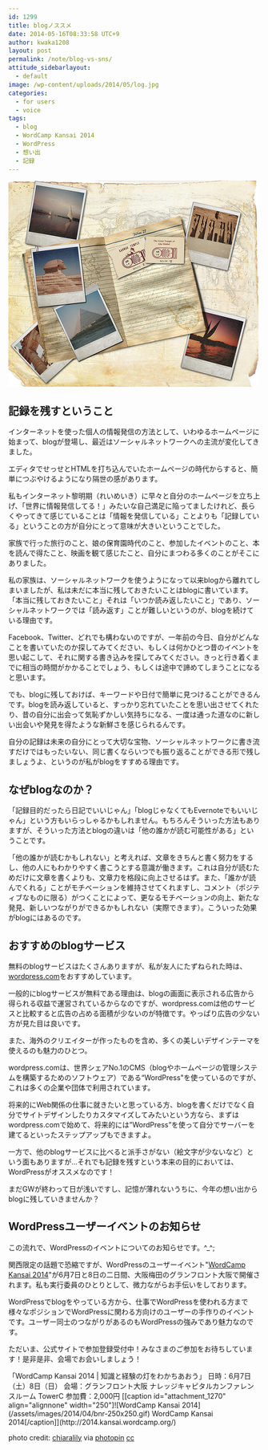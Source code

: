 ```yaml
---
id: 1299
title: blogノススメ
date: 2014-05-16T08:33:58 UTC+9
author: kwaka1208
layout: post
permalink: /note/blog-vs-sns/
attitude_sidebarlayout:
  - default
image: /wp-content/uploads/2014/05/log.jpg
categories:
  - for users
  - voice
tags:
  - blog
  - WordCamp Kansai 2014
  - WordPress
  - 想い出
  - 記録
---
```

![memory](/assets/images/2014/05/log.jpg)
## 記録を残すということ
インターネットを使った個人の情報発信の方法として、いわゆるホームページに始まって、blogが登場し、最近はソーシャルネットワークへの主流が変化してきました。

エディタでせっせとHTMLを打ち込んでいたホームページの時代からすると、簡単につぶやけるようになり隔世の感があります。

私もインターネット黎明期（れいめいき）に早々と自分のホームページを立ち上げ、「世界に情報発信してる！」みたいな自己満足に陥ってましたけれど、長らくやってきて感じていることは「情報を発信している」ことよりも「記録している」ということの方が自分にとって意味が大きいということでした。

家族で行った旅行のこと、娘の保育園時代のこと、参加したイベントのこと、本を読んで得たこと、映画を観て感じたこと、自分にまつわる多くのことがそこにありました。

私の家族は、ソーシャルネットワークを使うようになって以来blogから離れてしまいましたが、私は未だに本当に残しておきたいことはblogに書いています。「本当に残しておきたいこと」それは「いつか読み返したいこと」であり、ソーシャルネットワークでは「読み返す」ことが難しいというのが、blogを続けている理由です。

Facebook、Twitter、どれでも構わないのですが、一年前の今日、自分がどんなことを書いていたのか探してみてください、もしくは何かひとつ昔のイベントを思い起こして、それに関する書き込みを探してみてください。きっと行き着くまでに相当の時間がかかることでしょう、もしくは途中で諦めてしまうことになると思います。

でも、blogに残しておけば、キーワードや日付で簡単に見つけることができるんです。blogを読み返していると、すっかり忘れていたことを思い出させてくれたり、昔の自分に出会って気恥ずかしい気持ちになる、一度は通った道なのに新しい出会いや発見を得たような新鮮さを感じられるんです。

自分の記録は未来の自分にとって大切な宝物、ソーシャルネットワークに書き流すだけではもったいない、同じ書くならいつでも振り返ることができる形で残しましょうよ、というのが私がblogをすすめる理由です。

## なぜblogなのか？
「記録目的だったら日記でいいじゃん」「blogじゃなくてもEvernoteでもいいじゃん」という方もいらっしゃるかもしれません。もちろんそういった方法もありますが、そういった方法とblogの違いは「他の誰かが読む可能性がある」ということです。

「他の誰かが読むかもしれない」と考えれば、文章をきちんと書く努力をするし、他の人にもわかりやすく書こうとする意識が働きます。これは自分が読むためだけに文章を書くよりも、文章力を格段に向上させるはず。また、「誰かが読んでくれる」ことがモチベーションを維持させてくれますし、コメント（ポジティブなものに限る）がつくことによって、更なるモチベーションの向上、新たな発見、新しいつながりができるかもしれない（実際できます）。こういった効果がblogにはあるのです。

## おすすめのblogサービス
無料のblogサービスはたくさんありますが、私が友人にたずねられた時は、[wordpress.com](http://ja.wordpress.com/)をおすすめしています。

一般的にblogサービスが無料である理由は、blogの画面に表示される広告から得られる収益で運営されているからなのですが、wordpress.comは他のサービスと比較すると広告の占める面積が少ないのが特徴です。やっぱり広告の少ない方が見た目は良いです。

また、海外のクリエイターが作ったものを含め、多くの美しいデザインテーマを使えるのも魅力のひとつ。

wordpress.comは、世界シェアNo.1のCMS（blogやホームページの管理システムを構築するためのソフトウェア）である“WordPress"を使っているのですが、これは多くの企業や団体で利用されています。

将来的にWeb関係の仕事に就きたいと思っている方、blogを書くだけでなく自分でサイトデザインしたりカスタマイズしてみたいという方なら、まずはwordpress.comで始めて、将来的には”WordPress”を使って自分でサーバーを建てるといったステップアップもできますよ。

一方で、他のblogサービスに比べると派手さがない（絵文字が少ないなど）という面もありますが…それでも記録を残すという本来の目的においては、WordPressがオススメなのです！

まだGWが終わって日が浅いですし、記憶が薄れないうちに、今年の想い出からblogに残していきませんか？

## WordPressユーザーイベントのお知らせ
この流れで、WordPressのイベントについてのお知らせです。^_^;

関西限定の話題で恐縮ですが、WordPressのユーザーイベント"[WordCamp Kansai 2014](http://2014.kansai.wordcamp.org/)"が6月7日と8日の二日間、大阪梅田のグランフロント大阪で開催されます。私も実行委員のひとりとして、微力ながらお手伝いをしております。

WordPressでblogをやっている方から、仕事でWordPressを使われる方まで様々なポジションでWordPressに関わる方向けのユーザーの手作りのイベントです。ユーザー同士のつながりがあるのもWordPressの強みであり魅力なのです。

ただいま、公式サイトで参加登録受付中！みなさまのご参加をお待ちしています！是非是非、会場でお会いしましょう！

<p>
「WordCamp Kansai 2014 | 知識と経験の灯をわかちあおう」</ br>
日時：6月7日（土）8日（日）</ br>
会場：グランフロント大阪 ナレッジキャピタルカンファレンスルーム TowerC</ br>
参加費：2,000円</ br>
[[caption id="attachment_1270" align="alignnone" width="250"]![WordCamp Kansai 2014](/assets/images/2014/04/bnr-250x250.gif) WordCamp Kansai 2014[/caption]](http://2014.kansai.wordcamp.org/)
</p>

photo credit: [chiaralily](http://www.flickr.com/photos/chiaralily/4653058104/) via [photopin](http://photopin.com) [cc](http://creativecommons.org/licenses/by-nc/2.0/)